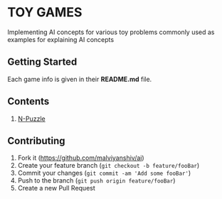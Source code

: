 # TOY GAMES

Implementing AI concepts for various toy problems commonly used as examples for explaining AI concepts

## Getting Started

Each game info is given in their **README.md** file.

## Contents

1. [N-Puzzle](https://github.com/malviyanshiv/ai/blob/master/toy_problems/n_puzzle/README.md)

## Contributing

1. Fork it (<https://github.com/malviyanshiv/ai>)
2. Create your feature branch (`git checkout -b feature/fooBar`)
3. Commit your changes (`git commit -am 'Add some fooBar'`)
4. Push to the branch (`git push origin feature/fooBar`)
5. Create a new Pull Request
